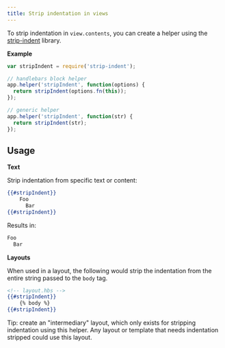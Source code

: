 ```yaml
---
title: Strip indentation in views
---
```


To strip indentation in `view.contents`, you can create a helper using the [strip-indent](https://www.npmjs.com/package/strip-indent) library.

**Example**

```js
var stripIndent = require('strip-indent');

// handlebars block helper
app.helper('stripIndent', function(options) {
  return stripIndent(options.fn(this));
});

// generic helper
app.helper('stripIndent', function(str) {
  return stripIndent(str);
});
```

## Usage

**Text**

Strip indentation from specific text or content:

```handlebars
{{#stripIndent}}
    Foo
      Bar
{{#stripIndent}}
```

Results in:

```html
Foo
  Bar
```

**Layouts**

When used in a layout, the following would strip the indentation from the entire string passed to the `body` tag.

```handlebars
<!-- layout.hbs -->
{{#stripIndent}}
    {% body %}
{{#stripIndent}}
```

Tip: create an "intermediary" layout, which only exists for stripping indentation using this helper. Any layout or template that needs indentation stripped could use this layout.
